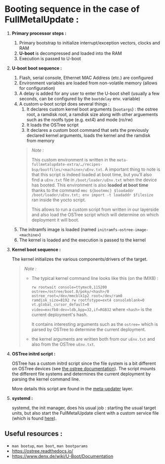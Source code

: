 # Booting sequence in the case of FullMetalUpdate : 

 1. **Primary processor steps :**

     1. Primary bootstrap to initialize interrupt/exception vectors, clocks and RAM
     1. **U-boot** is decompressed and loaded into the RAM
     1. Execution is passed to U-boot

 1. **U-boot boot sequence :**

     1. Flash, serial console, Ethernet MAC Address (etc.) are configured
     1. Environment variables are loaded from non-volatile memory (allows for configuration)
     1. A delay is added for any user to enter the U-boot shell (usually a few
        seconds, can be configured by the `bootdelay` env. variable)
     1. A custom u-boot script does several things : 
         1. It declares custom kernel boot arguments (`bootargs`) : the ostree root, a
            ramdisk root, a ramdisk size along with other arguements such as the rootfs
            type (e.g. ext4) and mode (ro/rw)
         1. It loads the OSTree script
         1. It declares a custom boot command that sets the previously declared kernel
            arguments, loads the kernel and the ramdisk from memory
        > *Note :* 
        >
        > This custom environment is written in the
        > `meta-fullmetalupdate-extra/…/recipes-bsp/bootfiles/<machine>/uEnv.txt`. A important thing to note
        > is that this script is indeed loaded at boot time, but you’ll also find a `uEnv.txt`
        > file in `/boot/loader/uEnv.txt` when the device has booted. This environment is also
        > **loaded at boot time** thanks to the command `mmc ${bootmmc} $loadaddr
        > /boot/loader/uEnv.txt; env import -t loadaddr $filesize` ran inside the yocto script.
        > 
        > This allows to run a custom script from written in our layerside and also load
        > the OSTree script which will determine on which deployment it will boot.
     1. The initramfs image is loaded (named `initramfs-ostree-image-<machine>`)
     1. The kernel is loaded and the execution is passed to the kernel

 1. **Kernel boot sequence :**

    The kernel initializes the various components/drivers of the target.

    > *Note :*
    >  - The typical kernel command line looks like this (on the IMX8) :
    >
    >    `rw rootwait console=ttymxc0,115200 ostree=/ostree/boot.0/poky/<hash>/0
    >    ostree_root=/dev/mmcblk1p2 root=/dev/ram0 ramdisk_size=8192 rw rootfstype=ext4
    >    consoleblank=0 vt.global_cursor_default=0 video=mxcfb0:dev=ldb,bpp=32,if=RGB32`
    >    where `<hash>` is the current deployment's hash.
    >
    >    It contains interesting arguments such as the `ostree=` which is parsed by OSTree
    >    to determine the current deployment.
    >
    >  - the kernel arguments are written both from our `uEnv.txt` and also from the OSTree
    >    `uEnv.txt`.

 1. **OSTree initrd script :**
    
    OSTree has a custom initrd script since the file system is a bit different on OSTree
    devices (see [the ostree documentation][ostreedoc_syslayout]). The script mounts the
    different file systems and determines the current deployment by parsing the kernel
    command line.

    More details this script are found in the [meta-updater][metaupdater_script] layer.

 1. **systemd :**
    
    systemd, the init manager, does his usual job : starting the usual target units, but also start the
    FullMetalUpdate client with a custom service file (which is found
    [here][fmu_service]).

## Useful resources : 
 - `man bootup`, `man boot`, `man bootparams`
 - https://ostree.readthedocs.io/
 - https://www.denx.de/wiki/U-Boot/Documentation

[ostreedoc_syslayout]: https://ostree.readthedocs.io/en/latest/manual/adapting-existing/#system-layout
[metaupdater_script]: https://github.com/advancedtelematic/meta-updater/blob/master/recipes-sota/ostree-initrd/files/init.sh
[fmu_service]: https://github.com/FullMetalUpdate/meta-fullmetalupdate/blob/warrior/recipes-fullmetalupdate/fullmetalupdate/files/fullmetalupdate.service
